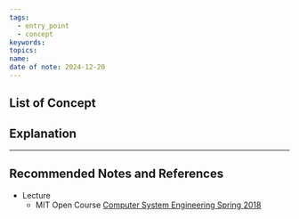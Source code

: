 ```yaml
---
tags:
  - entry_point
  - concept
keywords: 
topics: 
name: 
date of note: 2024-12-20
---
```


## List of Concept





## Explanation





-----------
##  Recommended Notes and References



- Lecture
	- MIT Open Course [Computer System Engineering Spring 2018](https://ocw.mit.edu/courses/6-033-computer-system-engineering-spring-2018/)